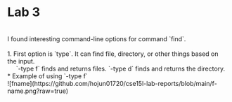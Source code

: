 # Lab  3
<br/>
I found interesting command-line options for command `find`. <br/><br/>
1. First option is `type`. It can find file, directory, or other things based on the input.<br/>
&nbsp&nbsp&nbsp&nbsp `-type f` finds and returns files. `-type d` finds and returns the directory. <br/>
* Example of using `-type f` <br/>
![fname](https://github.com/hojun01720/cse15l-lab-reports/blob/main/f-name.png?raw=true) 
